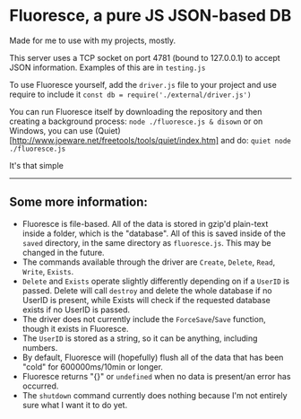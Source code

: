 # Fluoresce, a pure JS JSON-based DB
Made for me to use with my projects, mostly.

This server uses a TCP socket on port 4781 (bound to 127.0.0.1) to accept JSON information. Examples of this are in `testing.js`

To use Fluoresce yourself, add the `driver.js` file to your project and use require to include it
`const db = require('./external/driver.js')`

You can run Fluoresce itself by downloading the repository and then creating a background process:
`node ./fluoresce.js & disown`
or on Windows, you can use (Quiet)[http://www.joeware.net/freetools/tools/quiet/index.htm] and do:
`quiet node ./fluoresce.js`


It's that simple

---

## Some more information:
- Fluoresce is file-based. All of the data is stored in gzip'd plain-text inside a folder, which is the "database". All of this is saved inside of the `saved` directory, in the same directory as `fluoresce.js`. This may be changed in the future.
- The commands available through the driver are `Create`, `Delete`, `Read`, `Write`, `Exists`.
- `Delete` and `Exists` operate slightly differently depending on if a `UserID` is passed. Delete will call `destroy` and delete the whole database if no UserID is present, while Exists will check if the requested database exists if no UserID is passed.
- The driver does not currently include the `ForceSave`/`Save` function, though it exists in Fluoresce.
- The `UserID` is stored as a string, so it can be anything, including numbers.
- By default, Fluoresce will (hopefully) flush all of the data that has been "cold" for 600000ms/10min or longer.
- Fluoresce returns "{}" or `undefined` when no data is present/an error has occurred.
- The `shutdown` command currently does nothing because I'm not entirely sure what I want it to do yet.
